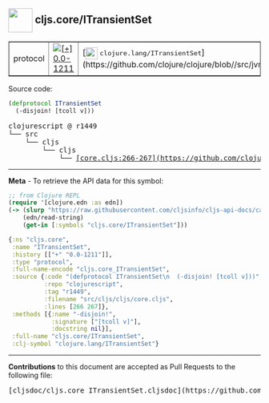 ## <img width="48px" valign="middle" src="http://i.imgur.com/Hi20huC.png"> cljs.core/ITransientSet

 <table border="1">
<tr>

<td>protocol</td>
<td><a href="https://github.com/cljsinfo/cljs-api-docs/tree/0.0-1211"><img valign="middle" alt="[+] 0.0-1211" src="https://img.shields.io/badge/+-0.0--1211-lightgrey.svg"></a> </td>
<td>
[<img height="24px" valign="middle" src="http://i.imgur.com/1GjPKvB.png"> <samp>clojure.lang/ITransientSet</samp>](https://github.com/clojure/clojure/blob//src/jvm/clojure/lang/ITransientSet.java)
</td>
</tr>
</table>






Source code:

```clj
(defprotocol ITransientSet
  (-disjoin! [tcoll v]))
```

 <pre>
clojurescript @ r1449
└── src
    └── cljs
        └── cljs
            └── <ins>[core.cljs:266-267](https://github.com/clojure/clojurescript/blob/r1449/src/cljs/cljs/core.cljs#L266-L267)</ins>
</pre>


---

__Meta__ - To retrieve the API data for this symbol:

```clj
;; from Clojure REPL
(require '[clojure.edn :as edn])
(-> (slurp "https://raw.githubusercontent.com/cljsinfo/cljs-api-docs/catalog/cljs-api.edn")
    (edn/read-string)
    (get-in [:symbols "cljs.core/ITransientSet"]))
```

```clj
{:ns "cljs.core",
 :name "ITransientSet",
 :history [["+" "0.0-1211"]],
 :type "protocol",
 :full-name-encode "cljs.core_ITransientSet",
 :source {:code "(defprotocol ITransientSet\n  (-disjoin! [tcoll v]))",
          :repo "clojurescript",
          :tag "r1449",
          :filename "src/cljs/cljs/core.cljs",
          :lines [266 267]},
 :methods [{:name "-disjoin!",
            :signature ["[tcoll v]"],
            :docstring nil}],
 :full-name "cljs.core/ITransientSet",
 :clj-symbol "clojure.lang/ITransientSet"}

```

---

__Contributions__ to this document are accepted as Pull Requests to the following file:

 <pre>
[cljsdoc/cljs.core_ITransientSet.cljsdoc](https://github.com/cljsinfo/cljs-api-docs/blob/master/cljsdoc/cljs.core_ITransientSet.cljsdoc)
</pre>

